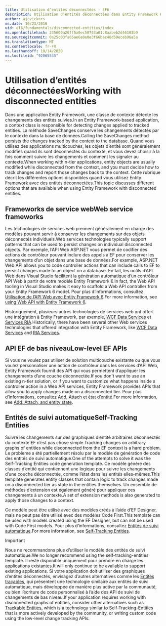 ```yaml
---
title: Utilisation d’entités déconnectées - EF6
description: Utilisation d’entités déconnectées dans Entity Framework 6.
author: ajcvickers
ms.date: 10/23/2016
uid: ef6/fundamentals/disconnected-entities/index
ms.openlocfilehash: 235609a20ff5a0ec50743a61c8aabeb2d46103b9
ms.sourcegitcommit: 0a25c03fa65ae6e0e0e3f66bac48d59eceb96a5a
ms.translationtype: MT
ms.contentlocale: fr-FR
ms.lasthandoff: 10/14/2020
ms.locfileid: "92065535"
---
```

# <a name="working-with-disconnected-entities"></a><span data-ttu-id="f2b5f-103">Utilisation d’entités déconnectées</span><span class="sxs-lookup"><span data-stu-id="f2b5f-103">Working with disconnected entities</span></span>

<span data-ttu-id="f2b5f-104">Dans une application Entity Framework, une classe de contexte détecte les changements des entités suivies.</span><span class="sxs-lookup"><span data-stu-id="f2b5f-104">In an Entity Framework-based application, a context class is responsible for detecting changes applied to tracked entities.</span></span> <span data-ttu-id="f2b5f-105">La méthode SaveChanges conserve les changements détectés par le contexte dans la base de données.</span><span class="sxs-lookup"><span data-stu-id="f2b5f-105">Calling the SaveChanges method persists the changes tracked by the context to the database.</span></span> <span data-ttu-id="f2b5f-106">Quand vous utilisez des applications multicouches, les objets d’entité sont généralement modifiés quand ils sont déconnectés du contexte, et vous devez choisir à la fois comment suivre les changements et comment les signaler au contexte.</span><span class="sxs-lookup"><span data-stu-id="f2b5f-106">When working with n-tier applications, entity objects are usually modified while disconnected from the context, and you must decide how to track changes and report those changes back to the context.</span></span> <span data-ttu-id="f2b5f-107">Cette rubrique décrit les différentes options disponibles quand vous utilisez Entity Framework avec des entités déconnectées.</span><span class="sxs-lookup"><span data-stu-id="f2b5f-107">This topic discusses different options that are available when using Entity Framework with disconnected entities.</span></span>

## <a name="web-service-frameworks"></a><span data-ttu-id="f2b5f-108">Frameworks de service web</span><span class="sxs-lookup"><span data-stu-id="f2b5f-108">Web service frameworks</span></span>

<span data-ttu-id="f2b5f-109">Les technologies de services web prennent généralement en charge des modèles pouvant servir à conserver les changements sur des objets déconnectés individuels.</span><span class="sxs-lookup"><span data-stu-id="f2b5f-109">Web services technologies typically support patterns that can be used to persist changes on individual disconnected objects.</span></span> <span data-ttu-id="f2b5f-110">Par exemple, l’API Web ASP.NET vous permet de codifier des actions de contrôleur pouvant inclure des appels à EF pour conserver les changements d’un objet dans une base de données.</span><span class="sxs-lookup"><span data-stu-id="f2b5f-110">For example, ASP.NET Web API allows you to code controller actions that can include calls to EF to persist changes made to an object on a database.</span></span> <span data-ttu-id="f2b5f-111">En fait, les outils d’API Web dans Visual Studio facilitent la génération automatique d’un contrôleur API Web à partir de votre modèle Entity Framework 6.</span><span class="sxs-lookup"><span data-stu-id="f2b5f-111">In fact, the Web API tooling in Visual Studio makes it easy to scaffold a Web API controller from your Entity Framework 6 model.</span></span> <span data-ttu-id="f2b5f-112">Pour plus d’informations, consultez [Utilisation de l’API Web avec Entity Framework 6](/aspnet/web-api/overview/data/using-web-api-with-entity-framework/).</span><span class="sxs-lookup"><span data-stu-id="f2b5f-112">For more information, see [using Web API with Entity Framework 6](/aspnet/web-api/overview/data/using-web-api-with-entity-framework/).</span></span>

<span data-ttu-id="f2b5f-113">Historiquement, plusieurs autres technologies de services web ont offert une intégration à Entity Framework, par exemple, [WCF Data Services](/dotnet/framework/data/wcf/create-a-data-service-using-an-adonet-ef-data-wcf) et [Services RIA](/previous-versions/dotnet/wcf-ria/ee707344(v=vs.91)).</span><span class="sxs-lookup"><span data-stu-id="f2b5f-113">Historically, there have been several other Web services technologies that offered integration with Entity Framework, like [WCF Data Services](/dotnet/framework/data/wcf/create-a-data-service-using-an-adonet-ef-data-wcf) and [RIA Services](/previous-versions/dotnet/wcf-ria/ee707344(v=vs.91)).</span></span>

## <a name="low-level-ef-apis"></a><span data-ttu-id="f2b5f-114">API EF de bas niveau</span><span class="sxs-lookup"><span data-stu-id="f2b5f-114">Low-level EF APIs</span></span>

<span data-ttu-id="f2b5f-115">Si vous ne voulez pas utiliser de solution multicouche existante ou que vous voulez personnaliser une action de contrôleur dans les services d’API Web, Entity Framework fournit des API qui vous permettent d’appliquer les changements d’une couche déconnectée.</span><span class="sxs-lookup"><span data-stu-id="f2b5f-115">If you don't want to use an existing n-tier solution, or if you want to customize what happens inside a controller action in a Web API services, Entity Framework provides APIs that allow you to apply changes made on a disconnected tier.</span></span> <span data-ttu-id="f2b5f-116">Pour plus d’informations, consultez [Add, Attach et état d’entité](xref:ef6/saving/change-tracking/entity-state).</span><span class="sxs-lookup"><span data-stu-id="f2b5f-116">For more information, see [Add, Attach, and entity state](xref:ef6/saving/change-tracking/entity-state).</span></span>  

## <a name="self-tracking-entities"></a><span data-ttu-id="f2b5f-117">Entités de suivi automatique</span><span class="sxs-lookup"><span data-stu-id="f2b5f-117">Self-Tracking Entities</span></span>  

<span data-ttu-id="f2b5f-118">Suivre les changements sur des graphiques d’entité arbitraires déconnectés du contexte EF n’est pas chose simple.</span><span class="sxs-lookup"><span data-stu-id="f2b5f-118">Tracking changes on arbitrary graphs of entities while disconnected from the EF context is a hard problem.</span></span> <span data-ttu-id="f2b5f-119">Le problème a été partiellement résolu par le modèle de génération de code des entités de suivi automatique.</span><span class="sxs-lookup"><span data-stu-id="f2b5f-119">One of the attempts to solve it was the Self-Tracking Entities code generation template.</span></span> <span data-ttu-id="f2b5f-120">Ce modèle génère des classes d’entité qui contiennent une logique pour suivre les changements d’une couche déconnectée, comme l’état dans les entités elles-mêmes.</span><span class="sxs-lookup"><span data-stu-id="f2b5f-120">This template generates entity classes that contain logic to track changes made on a disconnected tier as state in the entities themselves.</span></span> <span data-ttu-id="f2b5f-121">Un ensemble de méthodes d’extension est également généré pour appliquer ces changements à un contexte.</span><span class="sxs-lookup"><span data-stu-id="f2b5f-121">A set of extension methods is also generated to apply those changes to a context.</span></span>

<span data-ttu-id="f2b5f-122">Ce modèle peut être utilisé avec des modèles créés à l’aide d’EF Designer, mais ne peut pas être utilisé avec des modèles Code First.</span><span class="sxs-lookup"><span data-stu-id="f2b5f-122">This template can be used with models created using the EF Designer, but can not be used with Code First models.</span></span> <span data-ttu-id="f2b5f-123">Pour plus d’informations, consultez [Entités de suivi automatique](xref:ef6/fundamentals/disconnected-entities/self-tracking-entities/index).</span><span class="sxs-lookup"><span data-stu-id="f2b5f-123">For more information, see [Self-Tracking Entities](xref:ef6/fundamentals/disconnected-entities/self-tracking-entities/index).</span></span>  

> [!IMPORTANT]
> <span data-ttu-id="f2b5f-124">Nous ne recommandons plus d’utiliser le modèle des entités de suivi automatique.</span><span class="sxs-lookup"><span data-stu-id="f2b5f-124">We no longer recommend using the self-tracking-entities template.</span></span> <span data-ttu-id="f2b5f-125">Il reste disponible uniquement pour prendre en charge les applications existantes.</span><span class="sxs-lookup"><span data-stu-id="f2b5f-125">It will only continue to be available to support existing applications.</span></span> <span data-ttu-id="f2b5f-126">Si votre application doit utiliser des graphiques d’entités déconnectés, envisagez d’autres alternatives comme les [Entités traçables](https://trackableentities.github.io/), qui présentent une technologie similaire aux entités de suivi automatique, mais développée de manière plus active par la communauté, ou bien l’écriture de code personnalisé à l’aide des API de suivi de changements de bas niveau.</span><span class="sxs-lookup"><span data-stu-id="f2b5f-126">If your application requires working with disconnected graphs of entities, consider other alternatives such as [Trackable Entities](https://trackableentities.github.io/), which is a technology similar to Self-Tracking-Entities that is more actively developed by the community, or writing custom code using the low-level change tracking APIs.</span></span>
